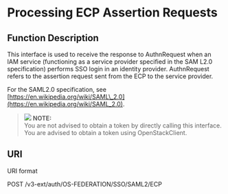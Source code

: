 # Processing ECP Assertion Requests<a name="en-us_topic_0057845614"></a>

## Function Description<a name="section46562811165510"></a>

This interface is used to receive the response to AuthnRequest when an IAM service \(functioning as a service provider specified in the SAM L2.0 specification\) performs SSO login in an identity provider. AuthnRequest refers to the assertion request sent from the ECP to the service provider.

For the SAML2.0 specification, see  [https://en.wikipedia.org/wiki/SAML\_2.0](https://en.wikipedia.org/wiki/SAML_2.0).

>![](/images/icon-note.gif) **NOTE:**   
>You are not advised to obtain a token by directly calling this interface. You are advised to obtain a token using OpenStackClient.  

## URI<a name="section273229165510"></a>

URI format

POST /v3-ext/auth/OS-FEDERATION/SSO/SAML2/ECP

